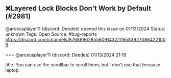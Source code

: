 ## ❌Layered Lock Blocks Don't Work by Default (#2981)
@arceusplayer11 (discord: Deedee) opened this issue on 01/13/2024
Status: unknown
Tags: Open
Source: #bug-reports https://discord.com/channels/876899628556091432/1195839270884221008


=== @arceusplayer11 (discord: Deedee) 01/13/2024 21:18

title. You can use the scrollbar to scroll them, but I don't use that because laptop.
